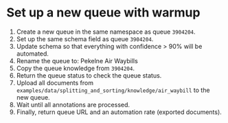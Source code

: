 # Set up a new queue with warmup

1. Create a new queue in the same namespace as queue `3904204`.
2. Set up the same schema field as queue `3904204`.
3. Update schema so that everything with confidence > 90% will be automated.
4. Rename the queue to: Pekelne Air Waybills
5. Copy the queue knowledge from `3904204`.
6. Return the queue status to check the queue status.
7. Upload all documents from `examples/data/splitting_and_sorting/knowledge/air_waybill` to the new queue.
8. Wait until all annotations are processed.
9. Finally, return queue URL and an automation rate (exported documents).
